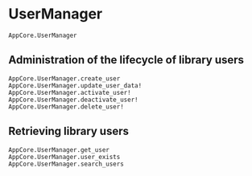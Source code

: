 # UserManager

```@docs
AppCore.UserManager
```

## Administration of the lifecycle of library users

```@docs
AppCore.UserManager.create_user
AppCore.UserManager.update_user_data!
AppCore.UserManager.activate_user!
AppCore.UserManager.deactivate_user!
AppCore.UserManager.delete_user!
```

## Retrieving library users

```@docs
AppCore.UserManager.get_user
AppCore.UserManager.user_exists
AppCore.UserManager.search_users
```
